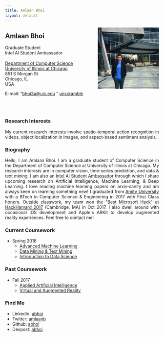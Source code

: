```yaml
---
title: Amlaan Bhoi
layout: default
---
```


<script>
function scrambledString(tag, objName, initScrambledString, initScrambledStringIndices) {
	this.tag = tag;
	this.objName = objName;
	this.string = initScrambledString;
	this.indices = initScrambledStringIndices;
	this.rescramble = rescramble;
	this.initAnimatedBubbleSort = initAnimatedBubbleSort;
	this.bubbleSortStep = bubbleSortStep;
	this.bubbleSortBookmark = 0;

	this.rescramble();
	this.tag.innerHTML = this.string + ' <a href="#" onClick="' + this.objName + '.initAnimatedBubbleSort();return false;">unscramble</a>';
}

function rescramble() {
	for (i = 0; i < this.indices.length; i++) {
		indexToMove = Math.floor(Math.random() * (this.indices.length - i));
		charIndexRemoved = this.indices.splice(indexToMove, 1);
		this.indices = this.indices.concat(charIndexRemoved);
		scrambledStringTemp = this.string.substring(0, indexToMove) +
			this.string.substring(indexToMove + 1) +
			this.string.substring(indexToMove, indexToMove + 1);
		this.string = scrambledStringTemp;
	}
}

function initAnimatedBubbleSort() {
	this.interval = setInterval(this.objName + '.bubbleSortStep()', 12);
}

function bubbleSortStep() {		
	if (this.bubbleSortBookmark >= this.indices.length - 1) {
		this.bubbleSortBookmark = 0;
	}
	for (i = this.bubbleSortBookmark; i < this.indices.length - 1; i++) {
		if (i == 0) {
			this.changed = 0;
		}
		if (this.indices[i] > this.indices[i + 1]) {
			this.changed = 1;
			tempIndex = this.indices[i];
			this.indices[i] = this.indices[i + 1];
			this.indices[i + 1] = tempIndex;
			tempArrange = this.string.substring(0, i) +
				this.string.substring(i + 1, i + 2) + 
				this.string.substring(i, i + 1) +
				this.string.substring(i + 2);
			this.string = tempArrange;
			this.tag.innerHTML = this.string;
			this.bubbleSortBookmark = i;
			break;
		}
	}
	this.bubbleSortBookmark = i;
	if (!this.changed) {
		clearInterval(this.interval);
	}
}
</script>

<img src="/images/amlaan_2018.jpg" width="200" align="right" float="right"/>
<h2>Amlaan Bhoi</h2>
Graduate Student<br>
Intel AI Student Ambassador<br><br>
<a href="https://cs.uic.edu">Department of Computer Science</a> <br>
<a href="https://www.uic.edu">University of Illinois at Chicago</a> <br>
851 S Morgan St<br>
Chicago, IL<br>
USA

<!--E-mail: <a href="mailto://abhoi3@uic.edu">abhoi3@uic.edu</a>-->
E-mail: <font id="email" style="display:inline;">
	"bhoi3a@uic.edu "
	<a href="#" onclick="emailScramble.initAnimatedBubbleSort();return false;">unscramble</a>
</font>
<!--<script type="text/javascript">
    emailScramble = new scrambledString(document.getElementById('email'),
        'emailScramble', 'erepc@aahby.etulk.skde',
        [12,13,15,1,8,7,2,5,4,11,18,10,17,3,22,16,6,19,9,14,21,20]);
</script>!-->
<script type="text/javascript">
	emailScramble = new scrambledString(document.getElementById('email'), 'emailScramble', 'duiohce.ua3@bi', [13, 8, 5, 4, 3, 10, 12, 11, 14, 1, 6, 7, 2, 9]);
</script>
<br><br>

### Research Interests

<p align="justify">My current research interests involve spatio-temporal action recognition in videos, object localization in images, and aspect-based sentiment analysis.</p>

### Biography

<p align="justify">Hello, I am Amlaan Bhoi. I am a graduate student of Computer Science in the Department of Computer Science at University of Illinois at Chicago. My research interests are in computer vision, time-series prediction, and data & text mining. I am also an <a href="https://software.intel.com/en-us/ai-academy/ambassadors">Intel AI Student Ambassador</a> through which I share upcoming research on Artificial Intelligence, Machine Learning, & Deep Learning. I love reading machine learning papers on arxiv-sanity and am always keen on learning something new! I graduated from <a href="http://www.amity.edu/">Amity University</a> with a BTech in Computer Science & Engineering in 2017 with First Class honors. Outside classwork, my team won the <a href="https://devpost.com/software/lifeguard-io">"Best Microsoft Hack"</a> at <a href="http://hackharvard.io/">HackHarvard 2017</a> (Cambridge, MA) in Oct 2017. I also dwell around with occasional iOS development and Apple's ARKit to develop augmented reality experiences. Feel free to contact me!</p>

### Current Coursework

- Spring 2018
  - [Advanced Machine Learning](https://www.cs.uic.edu/~zhangx/teaching/CS594_Spring2018_Syllabus.pdf)
  - [Data Mining & Text Mining](https://www.cs.uic.edu/~liub/teach/cs583-spring-18/cs583.html)
  - [Introduction to Data Science](http://cs418.cs.uic.edu/)

### Past Coursework

- Fall 2017
	- [Applied Artificial Intelligence](https://www.cs.uic.edu/Piotr)
	- [Virtual and Augmented Reality](https://www.evl.uic.edu/aej/491/)

### Find Me

- LinkedIn: [abhoi](https://www.linkedin.com/in/abhoi)
- Twitter: [amlaanb](https://www.twitter.com/amlaanb)
- Github: [abhoi](https://www.github.com/abhoi)
- Devpost: [abhoi](https://devpost.com/abhoi)

<!--
You can use HTML elements in Markdown, such as the comment element, and they won't be affected by a markdown parser. However, if you create an HTML element in your markdown file, you cannot use markdown syntax within that element's contents.
-->
